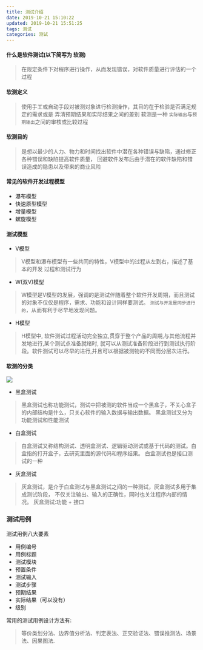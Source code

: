 ```yaml
---
title: 测试介绍
date: 2019-10-21 15:10:22
updated: 2019-10-21 15:51:25
tags: 测试
categories: 测试
---
```



#### 什么是软件测试(以下简写为 软测)
> 在规定条件下对程序进行操作，从而发现错误，对软件质量进行评估的一个过程

#### 软测定义
> 使用手工或自动手段对被测对象进行检测操作，其目的在于检验是否满足规定的需求或是
> 弄清预期结果和实际结果之间的差别
> 软测是一种 `实际输出`与`预期输出`之间的审核或比较过程

#### 软测目的
> 是想以最少的人力、物力和时间找出软件中潜在各种错误与缺陷，通过修正各种错误和缺陷提高软件质量，
> 回避软件发布后由于潜在的软件缺陷和错误造成的隐患以及带来的商业风险

#### 常见的软件开发过程模型
* 瀑布模型
* 快速原型模型
* 增量模型
* 螺旋模型

#### 测试模型
* V模型
>  V模型和瀑布模型有一些共同的特性，V模型中的过程从左到右，描述了基本的开发 过程和测试行为

* W(双V)模型
> W模型是V模型的发展，强调的是测试伴随着整个软件开发周期，而且测试的对象不仅仅是程序，需求、功能和设计同样要测试。
> `测试与开发是同步进行的`，从而有利于尽早地发现问题。

* H模型
> H模型中, 软件测试过程活动完全独立,贯穿于整个产品的周期,与其他流程并发地进行,某个测试点准备就绪时,
> 就可以从测试准备阶段进行到测试执行阶段。软件测试可以尽早的进行,并且可以根据被测物的不同而分层次进行。

#### 软测的分类
![](/classify.png)



* 黑盒测试
> 黑盒测试也称功能测试，测试中把被测的软件当成一个黑盒子，不关心盒子的内部结构是什么，只关心软件的输入数据与输出数据。
> 黑盒测试又分为功能测试和性能测试

* 白盒测试
> 白盒测试又称结构测试、透明盒测试、逻辑驱动测试或基于代码的测试。白盒指的打开盒子，去研究里面的源代码和程序结果。
> 白盒测试也是接口测试的一种

* 灰盒测试
> 灰盒测试，是介于白盒测试与黑盒测试之间的一种测试，灰盒测试多用于集成测试阶段，
> 不仅关注输出、输入的正确性，同时也关注程序内部的情况。
> 灰盒测试:功能 + 接口

### 测试用例
测试用例八大要素
- 用例编号
- 用例标题
- 测试模块
- 预置条件
- 测试输入
- 测试步骤
- 预期结果
- 实际结果（可以没有）
- 级别


常用的测试用例设计方法有:
> 等价类划分法、边界值分析法、判定表法、正交验证法、错误推测法、场景法、因果图法. 
